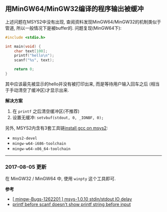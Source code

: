 ## 用MinGW64/MinGW32编译的程序输出被缓冲

上述问题在MSYS2中没有出现, 查阅资料发现MinGW64/MinGW32的机制类似于管道,
所以一般情况下是被buffer的. 问题复现(MinGW64下):

```c
#include <stdio.h>

int main(void) {
    char text[100];
    printf("hello\n");
    scanf("%s", text);

    return 0;
}
```

其中应该最先被显示的hello并没有被打印出来, 而是等待用户输入回车之后
(相当于手动清空了缓冲区)才显示出来.

**解决方案**

1. 在 `printf` 之后清空缓冲区(不推荐)
2. 设置无缓冲: `setvbuf(stdout, 0, _IONBF, 0);`

另外, MSYS2内含有3套工具链[install gcc on msys2](https://github.com/Alexpux/MSYS2-packages/issues/293):

- `msys2-devel`
- `mingw-w64-i686-toolchain`
- `mingw-w64-x86_64-toolchain`

---

### 2017-08-05 更新

在 MinGW32 / MinGW64 中, 使用 `winpty` 这个工具即可.

**参考**

- [[ mingw-Bugs-1262201 ] msys-1.0.10 stdin/stdout IO delay](http://mingw-notify.narkive.com/FCHi4Y3S/mingw-bugs-1262201-msys-1-0-10-stdin-stdout-io-delay)
- [printf before scanf doesn't show printf string before input](https://github.com/mintty/mintty/issues/218#issuecomment-108889703)
